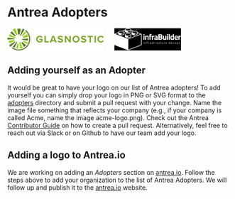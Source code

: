 # Antrea Adopters

<a href="http://glasnostic.com" border="0" target="_blank"><img alt="glasnostic.com" src="docs/assets/adopters/glasnostic-logo.png" height="50"></a>&nbsp; &nbsp; &nbsp;
<a href="http://infrabuilder.com" border="0" target="_blank"><img alt="infrabuilder.com" src="docs/assets/adopters/infrabuilder-logo.png" height="50"></a>&nbsp; &nbsp; &nbsp;

## Adding yourself as an Adopter

It would be great to have your logo on our list of Antrea adopters! To add yourself you can simply drop your logo in PNG or SVG format to the [adopters](docs/assets/adopters) directory and submit a pull request with your change. Name the image file something that reflects your company (e.g., if your company is called Acme, name the image acme-logo.png). Check out the Antrea [Contributor Guide](CONTRIBUTING.md) on how to create a pull request. Alternatively, feel free to reach out via Slack or on Github to have our team add your logo.

## Adding a logo to Antrea.io

We are working on adding an *Adopters* section on [antrea.io][1]. Follow the steps above to add your organization to the list of Antrea Adopters. We will follow up and publish it to the [antrea.io][1] website.

[1]: https://antrea.io
